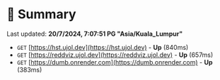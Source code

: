 # 📖 Summary
Last updated: **20/7/2024, 7:07:51 PG "Asia/Kuala_Lumpur"**

- `GET` [https://hst.ujol.dev](https://hst.ujol.dev) - **Up** (840ms)
- `GET` [https://reddviz.ujol.dev](https://reddviz.ujol.dev) - **Up** (657ms)
- `GET` [https://dumb.onrender.com](https://dumb.onrender.com) - **Up** (383ms)
